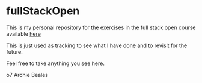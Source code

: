 # fullStackOpen

This is my personal repository for the exercises in the full stack open course available <a href ='https://fullstackopen.com/'>here</a> 

This is just used as tracking to see what I have done and to revisit for the future.

Feel free to take anything you see here.

o7 Archie Beales











